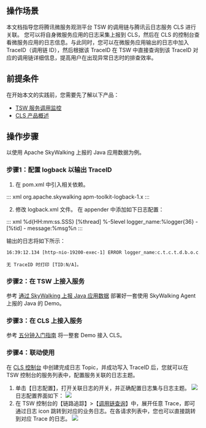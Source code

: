 ## 操作场景

本文档指导您将腾讯微服务观测平台 TSW 的调用链与腾讯云日志服务 CLS 进行关联。
您可以将自身微服务应用的日志采集上报到 CLS，然后在 CLS 的控制台查看微服务应用的日志信息。与此同时，您可以在微服务应用输出的日志中加入 TraceID（调用链 ID），然后根据该 TraceID 在 TSW 中直接查询到该 TraceID 对应的调用链详细信息，提高用户在出现异常日志时的排查效率。

## 前提条件

在开始本文的实践前，您需要先了解以下产品：

- [TSW 服务调用监控](https://cloud.tencent.com/document/product/1311/51690)
- [CLS 产品概述](https://cloud.tencent.com/document/product/614/11254) 

## 操作步骤

以使用 Apache SkyWalking 上报的 Java 应用数据为例。

### 步骤1：配置 logback 以输出 TraceID

1. 在 pom.xml 中引入相关依赖。
<dx-codeblock>
:::  xml
<dependency>
		<groupId>org.apache.skywalking</groupId>
	<artifactId>apm-toolkit-logback-1.x</artifactId>
</dependency>
:::
</dx-codeblock>


2. 修改 logback.xml 文件。
   在 appender 中添加如下日志配置：
<dx-codeblock>
:::  xml
<encoder class="ch.qos.logback.core.encoder.LayoutWrappingEncoder">
	<layout class="org.apache.skywalking.apm.toolkit.log.logback.v1.x.TraceIdPatternLogbackLayout">
		<pattern>%d{HH:mm:ss.SSS} [%thread] %-5level logger_name:%logger{36} - [%tid] - message:%msg%n</pattern>
	</layout>
</encoder>
:::
</dx-codeblock>

 输出的日志将如下所示：
```xml
16:39:12.134 [http-nio-19200-exec-1] ERROR logger_name:c.t.c.t.d.b.o.c.OrderController - [TID:0524******2672.30.16143287521281125] - message:Order of orderId [172651] is finished failed.
```
	无 TraceID 时打印 [TID:N/A]。

### 步骤2：在 TSW 上接入服务

参考 [通过 SkyWalking 上报 Java 应用数据](https://cloud.tencent.com/document/product/1311/51606) 部署好一套使用 SkyWalking Agent 上报的 Java 的 Demo。

### 步骤3：在 CLS 上接入服务

参考 [五分钟入门指南](https://cloud.tencent.com/document/product/614/34340) 将一整套 Demo 接入 CLS。

### 步骤4：联动使用

在 [CLS 控制台](https://console.cloud.tencent.com/cls) 中创建完成日志 Topic，并成功写入 TraceID 后，您就可以在 TSW 控制台的服务列表中，配置服务关联的日志主题。
1. 单击【日志配置】，打开关联日志的开关，并正确配置日志集与日志主题。
	 ![](https://main.qcloudimg.com/raw/1efab147a3d9008e6b0aa3e63bcdaa58.png)
日志配置界面如下：
![](https://main.qcloudimg.com/raw/a722931c37d21f250db8984e43acd3e0.png)
2. 在 TSW 控制台的【链路追踪】>【[调用链查询](https://console.cloud.tencent.com/tsw/trace)】中，展开任意 Trace，即可通过日志 icon 跳转到对应的业务日志。在各请求列表中，您也可以直接跳转到对应 Trace 的日志。
![](https://main.qcloudimg.com/raw/079ed56b5a99c03e218eadb11aad1e2e.png)
